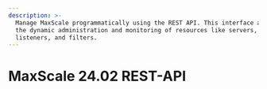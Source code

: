 ```yaml
---
description: >-
  Manage MaxScale programmatically using the REST API. This interface allows for
  the dynamic administration and monitoring of resources like servers, services,
  listeners, and filters.
---
```


# MaxScale 24.02 REST-API

